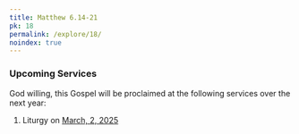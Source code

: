 ```yaml
---
title: Matthew 6.14-21
pk: 18
permalink: /explore/18/
noindex: true
---
```


### Upcoming Services

God willing, this Gospel will be proclaimed at the following services over the next year:


1. Liturgy on [March,  2, 2025](https://orthocal.info/readings/gregorian/2025/03/02/)
